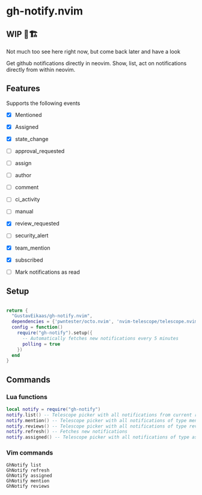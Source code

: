 # gh-notify.nvim


## WIP 🚧🏗
Not much too see here right now, but come back later and have a look

Get github notifications directly in neovim. Show, list, act on notifications directly from within neovim.


## Features

Supports the following events

- [x] Mentioned
- [x] Assigned
- [x] state_change
- [ ] approval_requested
- [ ] assign
- [ ] author
- [ ] comment
- [ ] ci_activity
- [ ] manual
- [x] review_requested
- [ ] security_alert
- [x] team_mention
- [x] subscribed


- [ ] Mark notifications as read

## Setup

```lua

return {
  "GustavEikaas/gh-notify.nvim",
  dependencies = {'pwntester/octo.nvim', 'nvim-telescope/telescope.nvim', },
  config = function()
    require("gh-notify").setup({
      -- Automatically fetches new notifications every 5 minutes
      polling = true
    })
  end
}
```


## Commands


### Lua functions

```lua
local notify = require("gh-notify")
notify.list() -- Telescope picker with all notifications from current repo
notify.mention() -- Telescope picker with all notifications of type mention
notify.reviews() -- Telescope picker with all notifications of type review
notify.refresh() -- Fetches new notifications
notify.assigned() -- Telescope picker with all notifications of type assigned

```


### Vim commands
```
GhNotify list 
GhNotify refresh
GhNotify assigned
GhNotify mention
GhNotify reviews
```
